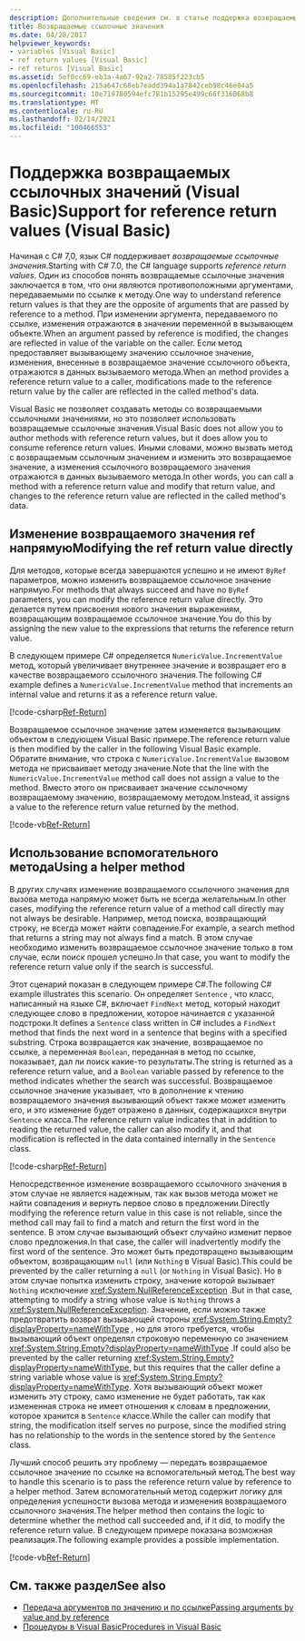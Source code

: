 ```yaml
---
description: Дополнительные сведения см. в статье поддержка возвращаемых ссылочных значений (Visual Basic).
title: Возвращаемые ссылочные значения
ms.date: 04/28/2017
helpviewer_keywords:
- variables [Visual Basic]
- ref return values [Visual Basic]
- ref returns [Visual Basic]
ms.assetid: 5ef0cc69-eb3a-4a67-92a2-78585f223cb5
ms.openlocfilehash: 215a647c68eb7eadd394a1a7842ceb98c46e04a5
ms.sourcegitcommit: 10e719780594efc781b15295e499c66f316068b8
ms.translationtype: MT
ms.contentlocale: ru-RU
ms.lasthandoff: 02/14/2021
ms.locfileid: "100466553"
---
```

# <a name="support-for-reference-return-values-visual-basic"></a><span data-ttu-id="b51fb-103">Поддержка возвращаемых ссылочных значений (Visual Basic)</span><span class="sxs-lookup"><span data-stu-id="b51fb-103">Support for reference return values (Visual Basic)</span></span>

<span data-ttu-id="b51fb-104">Начиная с C# 7,0, язык C# поддерживает *возвращаемые ссылочные значения*.</span><span class="sxs-lookup"><span data-stu-id="b51fb-104">Starting with C# 7.0, the C# language supports *reference return values*.</span></span> <span data-ttu-id="b51fb-105">Один из способов понять возвращаемые ссылочные значения заключается в том, что они являются противоположными аргументами, передаваемыми по ссылке к методу.</span><span class="sxs-lookup"><span data-stu-id="b51fb-105">One way to understand reference return values is that they are the opposite of arguments that are passed by reference to a method.</span></span> <span data-ttu-id="b51fb-106">При изменении аргумента, передаваемого по ссылке, изменения отражаются в значении переменной в вызывающем объекте.</span><span class="sxs-lookup"><span data-stu-id="b51fb-106">When an argument passed by reference is modified, the changes are reflected in value of the variable on the caller.</span></span> <span data-ttu-id="b51fb-107">Если метод предоставляет вызывающему значению ссылочное значение, изменения, внесенные в возвращаемое значение ссылочного объекта, отражаются в данных вызываемого метода.</span><span class="sxs-lookup"><span data-stu-id="b51fb-107">When an method provides a reference return value to a caller, modifications made to the reference return value by the caller are reflected in the called method's data.</span></span>

<span data-ttu-id="b51fb-108">Visual Basic не позволяет создавать методы со возвращаемыми ссылочными значениями, но это позволяет использовать возвращаемые ссылочные значения.</span><span class="sxs-lookup"><span data-stu-id="b51fb-108">Visual Basic does not allow you to author methods with reference return values, but it does allow you to consume reference return values.</span></span> <span data-ttu-id="b51fb-109">Иными словами, можно вызвать метод с возвращаемым ссылочным значением и изменить это возвращаемое значение, а изменения ссылочного возвращаемого значения отражаются в данных вызываемого метода.</span><span class="sxs-lookup"><span data-stu-id="b51fb-109">In other words, you can call a method with a reference return value and modify that return value, and changes to the reference return value are reflected in the called method's data.</span></span>

## <a name="modifying-the-ref-return-value-directly"></a><span data-ttu-id="b51fb-110">Изменение возвращаемого значения ref напрямую</span><span class="sxs-lookup"><span data-stu-id="b51fb-110">Modifying the ref return value directly</span></span>

<span data-ttu-id="b51fb-111">Для методов, которые всегда завершаются успешно и не имеют `ByRef` параметров, можно изменить возвращаемое ссылочное значение напрямую.</span><span class="sxs-lookup"><span data-stu-id="b51fb-111">For methods that always succeed and have no `ByRef` parameters, you can modify the reference return value directly.</span></span> <span data-ttu-id="b51fb-112">Это делается путем присвоения нового значения выражениям, возвращающим возвращаемое ссылочное значение.</span><span class="sxs-lookup"><span data-stu-id="b51fb-112">You do this by assigning the new value to the expressions that returns the reference return value.</span></span>

<span data-ttu-id="b51fb-113">В следующем примере C# определяется `NumericValue.IncrementValue` метод, который увеличивает внутреннее значение и возвращает его в качестве возвращаемого ссылочного значения.</span><span class="sxs-lookup"><span data-stu-id="b51fb-113">The following C# example defines a `NumericValue.IncrementValue` method that increments an internal value and returns it as a reference return value.</span></span>

[!code-csharp[Ref-Return](../../../../../samples/snippets/visualbasic/programming-guide/language-features/procedures/ref-returns1.cs)]

<span data-ttu-id="b51fb-114">Возвращаемое ссылочное значение затем изменяется вызывающим объектом в следующем Visual Basic примере.</span><span class="sxs-lookup"><span data-stu-id="b51fb-114">The reference return value is then modified by the caller in the following Visual Basic example.</span></span> <span data-ttu-id="b51fb-115">Обратите внимание, что строка с `NumericValue.IncrementValue` вызовом метода не присваивает методу значение.</span><span class="sxs-lookup"><span data-stu-id="b51fb-115">Note that the line with the `NumericValue.IncrementValue` method call does not assign a value to the method.</span></span> <span data-ttu-id="b51fb-116">Вместо этого он присваивает значение ссылочному возвращаемому значению, возвращаемому методом.</span><span class="sxs-lookup"><span data-stu-id="b51fb-116">Instead, it assigns a value to the reference return value returned by the method.</span></span>

[!code-vb[Ref-Return](../../../../../samples/snippets/visualbasic/programming-guide/language-features/procedures/use-ref-returns1.vb)]

## <a name="using-a-helper-method"></a><span data-ttu-id="b51fb-117">Использование вспомогательного метода</span><span class="sxs-lookup"><span data-stu-id="b51fb-117">Using a helper method</span></span>

<span data-ttu-id="b51fb-118">В других случаях изменение возвращаемого ссылочного значения для вызова метода напрямую может быть не всегда желательным.</span><span class="sxs-lookup"><span data-stu-id="b51fb-118">In other cases, modifying the reference return value of a method call directly may not always be desirable.</span></span> <span data-ttu-id="b51fb-119">Например, метод поиска, возвращающий строку, не всегда может найти совпадение.</span><span class="sxs-lookup"><span data-stu-id="b51fb-119">For example, a search method that returns a string may not always find a match.</span></span> <span data-ttu-id="b51fb-120">В этом случае необходимо изменить возвращаемое ссылочное значение только в том случае, если поиск прошел успешно.</span><span class="sxs-lookup"><span data-stu-id="b51fb-120">In that case, you want to modify the reference return value only if the search is successful.</span></span>

<span data-ttu-id="b51fb-121">Этот сценарий показан в следующем примере C#.</span><span class="sxs-lookup"><span data-stu-id="b51fb-121">The following C# example illustrates this scenario.</span></span> <span data-ttu-id="b51fb-122">Он определяет `Sentence` , что класс, написанный на языке C#, включает `FindNext` метод, который находит следующее слово в предложении, которое начинается с указанной подстроки.</span><span class="sxs-lookup"><span data-stu-id="b51fb-122">It defines a `Sentence` class written in C# includes a `FindNext` method that finds the next word in a sentence that begins with a specified substring.</span></span> <span data-ttu-id="b51fb-123">Строка возвращается как значение, возвращаемое по ссылке, а переменная `Boolean`, переданная в метод по ссылке, показывает, дал ли поиск какие-то результаты.</span><span class="sxs-lookup"><span data-stu-id="b51fb-123">The string is returned as a reference return value, and a `Boolean` variable passed by reference to the method indicates whether the search was successful.</span></span> <span data-ttu-id="b51fb-124">Возвращаемое ссылочное значение указывает, что в дополнение к чтению возвращаемого значения вызывающий объект также может изменить его, и это изменение будет отражено в данных, содержащихся внутри `Sentence` класса.</span><span class="sxs-lookup"><span data-stu-id="b51fb-124">The reference return value indicates that in addition to reading the returned value, the caller can also modify it, and that modification is reflected in the data contained internally in the `Sentence` class.</span></span>

[!code-csharp[Ref-Return](../../../../../samples/snippets/visualbasic/getting-started/ref-returns.cs)]

<span data-ttu-id="b51fb-125">Непосредственное изменение возвращаемого ссылочного значения в этом случае не является надежным, так как вызов метода может не найти совпадения и вернуть первое слово в предложении.</span><span class="sxs-lookup"><span data-stu-id="b51fb-125">Directly modifying the reference return value in this case is not reliable, since the method call may fail to find a match and return the first word in the sentence.</span></span> <span data-ttu-id="b51fb-126">В этом случае вызывающий объект случайно изменит первое слово предложения.</span><span class="sxs-lookup"><span data-stu-id="b51fb-126">In that case, the caller will inadvertently modify the first word of the sentence.</span></span> <span data-ttu-id="b51fb-127">Это может быть предотвращено вызывающим объектом, возвращающим `null` (или `Nothing` в Visual Basic).</span><span class="sxs-lookup"><span data-stu-id="b51fb-127">This could be prevented by the caller returning a `null` (or `Nothing` in Visual Basic).</span></span> <span data-ttu-id="b51fb-128">Но в этом случае попытка изменить строку, значение которой вызывает `Nothing` исключение <xref:System.NullReferenceException> .</span><span class="sxs-lookup"><span data-stu-id="b51fb-128">But in that case, attempting to modify a string whose value is `Nothing` throws a <xref:System.NullReferenceException>.</span></span> <span data-ttu-id="b51fb-129">Значение, если можно также предотвратить возврат вызывающей стороны <xref:System.String.Empty?displayProperty=nameWithType> , но для этого требуется, чтобы вызывающий объект определял строковую переменную со значением <xref:System.String.Empty?displayProperty=nameWithType> .</span><span class="sxs-lookup"><span data-stu-id="b51fb-129">If could also be prevented by the caller returning <xref:System.String.Empty?displayProperty=nameWithType>, but this requires that the caller define a string variable whose value is <xref:System.String.Empty?displayProperty=nameWithType>.</span></span> <span data-ttu-id="b51fb-130">Хотя вызывающий объект может изменить эту строку, само изменение не будет работать, так как измененная строка не имеет отношения к словам в предложении, которое хранится в `Sentence` классе.</span><span class="sxs-lookup"><span data-stu-id="b51fb-130">While the caller can modify that string, the modification itself serves no purpose, since the modified string has no relationship to the words in the sentence stored by the `Sentence` class.</span></span>

<span data-ttu-id="b51fb-131">Лучший способ решить эту проблему — передать возвращаемое ссылочное значение по ссылке на вспомогательный метод.</span><span class="sxs-lookup"><span data-stu-id="b51fb-131">The best way to handle this scenario is to pass the reference return value by reference to a helper method.</span></span> <span data-ttu-id="b51fb-132">Затем вспомогательный метод содержит логику для определения успешности вызова метода и изменения возвращаемого ссылочного значения.</span><span class="sxs-lookup"><span data-stu-id="b51fb-132">The helper method then contains the logic to determine whether the method call succeeded and, if it did, to modify the reference return value.</span></span> <span data-ttu-id="b51fb-133">В следующем примере показана возможная реализация.</span><span class="sxs-lookup"><span data-stu-id="b51fb-133">The following example provides a possible implementation.</span></span>

[!code-vb[Ref-Return](../../../../../samples/snippets/visualbasic/getting-started/ref-return-helper.vb#1)]

## <a name="see-also"></a><span data-ttu-id="b51fb-134">См. также раздел</span><span class="sxs-lookup"><span data-stu-id="b51fb-134">See also</span></span>

- [<span data-ttu-id="b51fb-135">Передача аргументов по значению и по ссылке</span><span class="sxs-lookup"><span data-stu-id="b51fb-135">Passing arguments by value and by reference</span></span>](passing-arguments-by-value-and-by-reference.md)
- [<span data-ttu-id="b51fb-136">Процедуры в Visual Basic</span><span class="sxs-lookup"><span data-stu-id="b51fb-136">Procedures in Visual Basic</span></span>](index.md)
